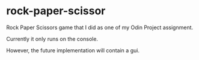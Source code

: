 # rock-paper-scissor

Rock Paper Scissors game that I did as one of my Odin Project assignment.

Currently it only runs on the console.

However, the future implementation will contain a gui.
